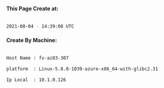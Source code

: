 
   
#### This Page Create at:

```bash

2021-08-04 - 14:39:08 UTC

```

#### Create By Machine:

```bash

Host Name : fv-az83-307

platform  : Linux-5.8.0-1039-azure-x86_64-with-glibc2.31

Ip Local  : 10.1.0.126

```

